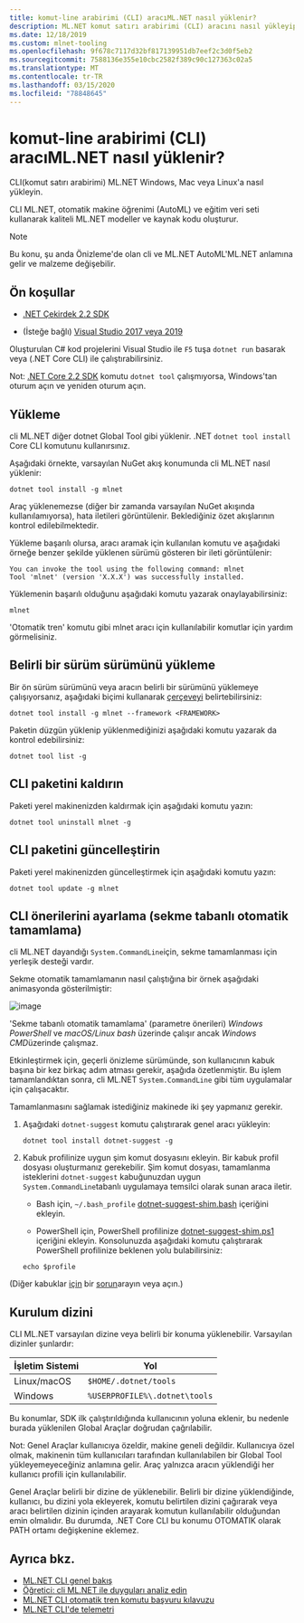 ```yaml
---
title: komut-line arabirimi (CLI) aracıML.NET nasıl yüklenir?
description: ML.NET komut satırı arabirimi (CLI) aracını nasıl yükleyip yükseltecek, düşürecek ve kaldırabilirsiniz öğrenin.
ms.date: 12/18/2019
ms.custom: mlnet-tooling
ms.openlocfilehash: 9f678c7117d32bf817139951db7eef2c3d0f5eb2
ms.sourcegitcommit: 7588136e355e10cbc2582f389c90c127363c02a5
ms.translationtype: MT
ms.contentlocale: tr-TR
ms.lasthandoff: 03/15/2020
ms.locfileid: "78848645"
---
```

# <a name="how-to-install-the-mlnet-command-line-interface-cli-tool"></a>komut-line arabirimi (CLI) aracıML.NET nasıl yüklenir?

CLI(komut satırı arabirimi) ML.NET Windows, Mac veya Linux'a nasıl yükleyin.

CLI ML.NET, otomatik makine öğrenimi (AutoML) ve eğitim veri seti kullanarak kaliteli ML.NET modeller ve kaynak kodu oluşturur.

> [!NOTE]
> Bu konu, şu anda Önizleme'de olan cli ve ML.NET AutoML'ML.NET anlamına gelir ve malzeme değişebilir.

## <a name="pre-requisites"></a>Ön koşullar

- [.NET Çekirdek 2.2 SDK](https://dotnet.microsoft.com/download/dotnet-core/2.2)

- (İsteğe bağlı) [Visual Studio 2017 veya 2019](https://visualstudio.microsoft.com/vs/)

Oluşturulan C# kod projelerini Visual Studio ile `F5` tuşa `dotnet run` basarak veya (.NET Core CLI) ile çalıştırabilirsiniz.

Not: [.NET Core 2.2 SDK](https://dotnet.microsoft.com/download/dotnet-core/2.2) komutu `dotnet tool` çalışmıyorsa, Windows'tan oturum açın ve yeniden oturum açın.

## <a name="install"></a>Yükleme

cli ML.NET diğer dotnet Global Tool gibi yüklenir. .NET `dotnet tool install` Core CLI komutunu kullanırsınız.

Aşağıdaki örnekte, varsayılan NuGet akış konumunda cli ML.NET nasıl yüklenir:

```dotnetcli
dotnet tool install -g mlnet
```

Araç yüklenemezse (diğer bir zamanda varsayılan NuGet akışında kullanılamıyorsa), hata iletileri görüntülenir. Beklediğiniz özet akışlarının kontrol edilebilmektedir.

Yükleme başarılı olursa, aracı aramak için kullanılan komutu ve aşağıdaki örneğe benzer şekilde yüklenen sürümü gösteren bir ileti görüntülenir:

```console
You can invoke the tool using the following command: mlnet
Tool 'mlnet' (version 'X.X.X') was successfully installed.
```

Yüklemenin başarılı olduğunu aşağıdaki komutu yazarak onaylayabilirsiniz:

```console
mlnet
```

'Otomatik tren' komutu gibi mlnet aracı için kullanılabilir komutlar için yardım görmelisiniz.

## <a name="install-a-specific-release-version"></a>Belirli bir sürüm sürümünü yükleme

Bir ön sürüm sürümünü veya aracın belirli bir sürümünü yüklemeye çalışıyorsanız, aşağıdaki biçimi kullanarak [çerçeveyi](../../standard/frameworks.md) belirtebilirsiniz:

```dotnetcli
dotnet tool install -g mlnet --framework <FRAMEWORK>
```

Paketin düzgün yüklenip yüklenmediğinizi aşağıdaki komutu yazarak da kontrol edebilirsiniz:

```dotnetcli
dotnet tool list -g
```

## <a name="uninstall-the-cli-package"></a>CLI paketini kaldırın

Paketi yerel makinenizden kaldırmak için aşağıdaki komutu yazın:

```dotnetcli
dotnet tool uninstall mlnet -g
```

## <a name="update-the-cli-package"></a>CLI paketini güncelleştirin

Paketi yerel makinenizden güncelleştirmek için aşağıdaki komutu yazın:

```dotnetcli
dotnet tool update -g mlnet
```

## <a name="set-up-cli-suggestions-tab-based-auto-completion"></a>CLI önerilerini ayarlama (sekme tabanlı otomatik tamamlama)

cli ML.NET dayandığı `System.CommandLine`için, sekme tamamlanması için yerleşik desteği vardır.

Sekme otomatik tamamlamanın nasıl çalıştığına bir örnek aşağıdaki animasyonda gösterilmiştir:

![image](./media/cli-tab-completion.gif)

'Sekme tabanlı otomatik tamamlama' (parametre önerileri) *Windows PowerShell* ve *macOS/Linux bash* üzerinde çalışır ancak *Windows CMD*üzerinde çalışmaz.

Etkinleştirmek için, geçerli önizleme sürümünde, son kullanıcının kabuk başına bir kez birkaç adım atması gerekir, aşağıda özetlenmiştir. Bu işlem tamamlandıktan sonra, cli ML.NET `System.CommandLine` gibi tüm uygulamalar için çalışacaktır.

Tamamlanmasını sağlamak istediğiniz makinede iki şey yapmanız gerekir.

1. Aşağıdaki `dotnet-suggest` komutu çalıştırarak genel aracı yükleyin:

    ```dotnetcli
    dotnet tool install dotnet-suggest -g
    ```

2. Kabuk profilinize uygun şim komut dosyasını ekleyin. Bir kabuk profil dosyası oluşturmanız gerekebilir. Şim komut dosyası, tamamlanma isteklerini `dotnet-suggest` kabuğunuzdan uygun `System.CommandLine`tabanlı uygulamaya temsilci olarak sunan araca iletir.

    - Bash için, `~/.bash_profile` [dotnet-suggest-shim.bash](https://github.com/dotnet/System.CommandLine/blob/master/src/System.CommandLine.Suggest/dotnet-suggest-shim.bash) içeriğini ekleyin.

    - PowerShell için, PowerShell profilinize [dotnet-suggest-shim.ps1](https://github.com/dotnet/System.CommandLine/blob/master/src/System.CommandLine.Suggest/dotnet-suggest-shim.ps1) içeriğini ekleyin. Konsolunuzda aşağıdaki komutu çalıştırarak PowerShell profilinize beklenen yolu bulabilirsiniz:

    ```console
    echo $profile
    ```

(Diğer kabuklar [için](https://github.com/dotnet/System.CommandLine/issues?q=is%3Aissue+is%3Aopen+label%3A%22shell+suggestion%22) bir [sorun](https://github.com/dotnet/System.CommandLine/issues)arayın veya açın.)

## <a name="installation-directory"></a>Kurulum dizini

CLI ML.NET varsayılan dizine veya belirli bir konuma yüklenebilir. Varsayılan dizinler şunlardır:

| İşletim Sistemi          | Yol                          |
|-------------|-------------------------------|
| Linux/macOS | `$HOME/.dotnet/tools`         |
| Windows     | `%USERPROFILE%\.dotnet\tools` |

Bu konumlar, SDK ilk çalıştırıldığında kullanıcının yoluna eklenir, bu nedenle burada yüklenilen Global Araçlar doğrudan çağrılabilir.

Not: Genel Araçlar kullanıcıya özeldir, makine geneli değildir. Kullanıcıya özel olmak, makinenin tüm kullanıcıları tarafından kullanılabilen bir Global Tool yükleyemeyeceğiniz anlamına gelir. Araç yalnızca aracın yüklendiği her kullanıcı profili için kullanılabilir.

Genel Araçlar belirli bir dizine de yüklenebilir. Belirli bir dizine yüklendiğinde, kullanıcı, bu dizini yola ekleyerek, komutu belirtilen dizini çağırarak veya aracı belirtilen dizinin içinden arayarak komutun kullanılabilir olduğundan emin olmalıdır.
Bu durumda, .NET Core CLI bu konumu OTOMATIK olarak PATH ortamı değişkenine eklemez.

## <a name="see-also"></a>Ayrıca bkz.

- [ML.NET CLI genel bakış](../automate-training-with-cli.md)
- [Öğretici: cli ML.NET ile duyguları analiz edin](../tutorials/sentiment-analysis-cli.md)
- [ML.NET CLI otomatik tren komutu başvuru kılavuzu](../reference/ml-net-cli-reference.md)
- [ML.NET CLI'de telemetri](../resources/ml-net-cli-telemetry.md)
